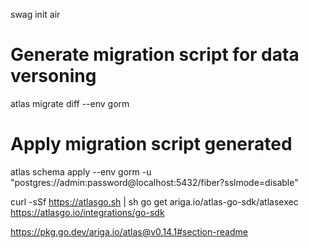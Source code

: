 swag init 
air   

# Generate migration script for data versoning
atlas migrate diff --env gorm 

# Apply migration script generated
atlas schema apply --env gorm -u "postgres://admin:password@localhost:5432/fiber?sslmode=disable"

curl -sSf https://atlasgo.sh | sh
go get ariga.io/atlas-go-sdk/atlasexec
https://atlasgo.io/integrations/go-sdk

https://pkg.go.dev/ariga.io/atlas@v0.14.1#section-readme

